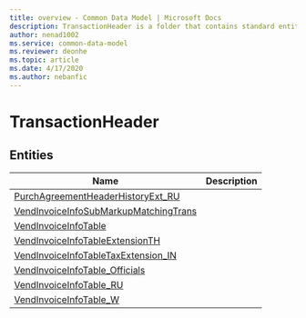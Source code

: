 ```yaml
---
title: overview - Common Data Model | Microsoft Docs
description: TransactionHeader is a folder that contains standard entities related to the Common Data Model.
author: nenad1002
ms.service: common-data-model
ms.reviewer: deonhe
ms.topic: article
ms.date: 4/17/2020
ms.author: nebanfic
---
```


# TransactionHeader


## Entities

|Name|Description|
|---|---|
|[PurchAgreementHeaderHistoryExt_RU](PurchAgreementHeaderHistoryExt_RU.md)||
|[VendInvoiceInfoSubMarkupMatchingTrans](VendInvoiceInfoSubMarkupMatchingTrans.md)||
|[VendInvoiceInfoTable](VendInvoiceInfoTable.md)||
|[VendInvoiceInfoTableExtensionTH](VendInvoiceInfoTableExtensionTH.md)||
|[VendInvoiceInfoTableTaxExtension_IN](VendInvoiceInfoTableTaxExtension_IN.md)||
|[VendInvoiceInfoTable_Officials](VendInvoiceInfoTable_Officials.md)||
|[VendInvoiceInfoTable_RU](VendInvoiceInfoTable_RU.md)||
|[VendInvoiceInfoTable_W](VendInvoiceInfoTable_W.md)||
